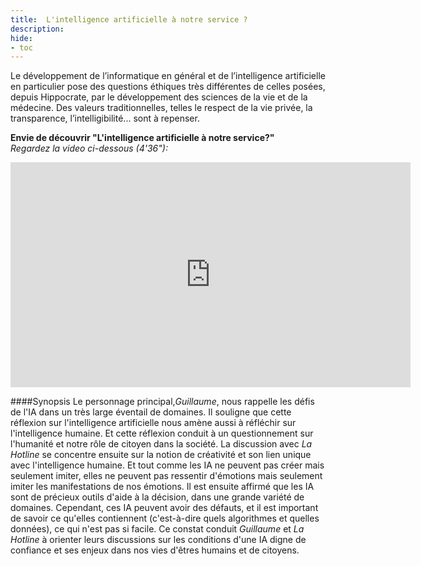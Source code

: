 ```yaml
---
title:  L'intelligence artificielle à notre service ?
description:
hide:
- toc
---
```



Le développement de l’informatique en général et de l’intelligence artificielle en particulier pose des questions éthiques très différentes de celles posées, depuis Hippocrate, par le développement des sciences de la vie et de la médecine. Des valeurs traditionnelles, telles le respect de la vie privée, la transparence, l’intelligibilité... sont à repenser.

**Envie de découvrir "L'intelligence artificielle à notre service?"**  
_Regardez la video ci-dessous (4'36"):_

<center><iframe width="640" height="360" src="https://www.youtube.com/embed/b3ljE6erMkY?rel=0&showinfo=0&cc_load_policy=1&hl=fr&modestbranding=1" frameborder="0" allowfullscreen></iframe></center>

####Synopsis
Le personnage principal,_Guillaume_, nous rappelle les défis de l'IA dans un très large éventail de domaines. Il souligne que cette réflexion sur l'intelligence artificielle nous amène aussi à réfléchir sur l'intelligence humaine. Et cette réflexion conduit à un questionnement sur l'humanité et notre rôle de citoyen dans la société.
La discussion avec _La Hotline_ se concentre ensuite sur la notion de créativité et son lien unique avec l'intelligence humaine. Et tout comme les IA ne peuvent pas créer mais seulement imiter, elles ne peuvent pas ressentir d'émotions mais seulement imiter les manifestations de nos émotions.
Il est ensuite affirmé que les IA sont de précieux outils d'aide à la décision, dans une grande variété de domaines. Cependant, ces IA peuvent avoir des défauts, et il est important de savoir ce qu'elles contiennent (c'est-à-dire quels algorithmes et quelles données), ce qui n'est pas si facile.
Ce constat conduit _Guillaume_ et _La Hotline_ à orienter leurs discussions sur les conditions d'une IA digne de confiance et ses enjeux dans nos vies d'êtres humains et de citoyens.
